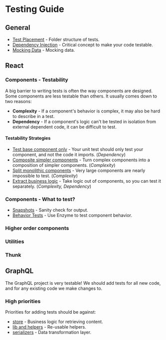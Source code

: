 # Testing Guide

## General
* [Test Placement](./General/testPlacement.md) - Folder structure of tests.
* [Dependency Injection](./General/dependencyInjection.md) - Critical concept to make your code testable.
* [Mocking Data](./General/mockingData.md) - Mocking data.

## React

### Components - Testability
A big barrier to writing tests is often the way components are designed. Some components are less testable than others. It usually comes down to two reasons:

* **Complexity** - If a component's behavior is complex, it may also be hard to describe in a test.
* **Dependency** - If a component's logic can't be tested in isolation from external dependent code, it can be difficult to test.

#### Testability Strategies
* [Test base component only](./React/baseComponent.md) - Your unit test should only test your component, and not the code it imports. (*Dependency*)
* [Composite simpler components](./React/composite.md) - Turn complex components into a composition of simpler components. (*Complexity*)
* [Split monolithic components](./React/noMonolithic.md) - Very large components are nearly impossible to test. (*Complexity*)
* [Extract business logic](./React/extractLogic.md) - Take logic out of components, so you can test it separately. (*Complexity, Dependency*)

### Components - What to test?
* [Snapshots](./React/snapshots.md) - Sanity check for output.
* [Behavior Tests](./React/behavior.md) - Use Enzyme to test component behavior.

### Higher order components

### Utilities

### Thunk

## GraphQL
The GraphQL project is very testable! We should add tests for all new code, and for any existing code we make changes to.

### High priorities

Priorities for adding tests should be against:

* [store](./GraphQl/store.md) - Business logic for retrieving content.
* [lib and helpers](./GraphQl/helpers.md) - Re-usable helpers.
* [serializers](./GraphQl/serializers.md) - Data transformation layer.
